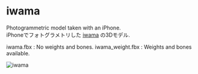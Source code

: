 # iwama
Photogrammetric model taken with an iPhone.  
iPhoneでフォトグラメトリした [iwama](https://twitter.com/iwamah1) の3Dモデル. 

iwama.fbx : No weights and bones. 
iwama_weight.fbx : Weights and bones available. 

![iwama](https://user-images.githubusercontent.com/46277160/145925642-5e06669b-4ff5-4fbc-aa18-163f98327c16.jpeg)
